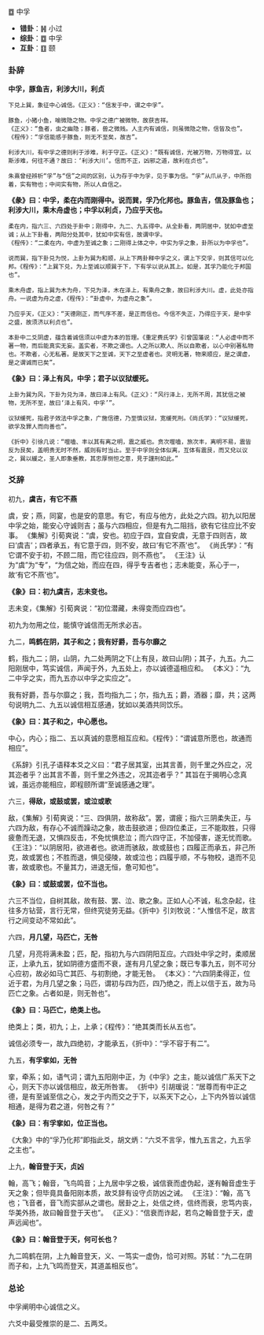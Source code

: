 ䷼ 中孚

+ **错卦**：䷽ 小过
+ **综卦**：䷼ 中孚
+ **互卦**：䷚ 颐

### 卦辞

**中孚，豚鱼吉，利涉大川，利贞**

```
下兑上巽，象征中心诚信。《正义》：“信发于中，谓之中孚”。

豚鱼，小猪小鱼，喻微隐之物。中孚之德广被微物，故获吉祥。
《正义》：“鱼者，虫之幽隐；豚者，兽之微贱。人主内有诚信，则虽微隐之物，信皆及也”。
《程传》：“孚信能感于豚鱼，则无不至矣，故吉”。

利涉大川，有中孚之德则利于涉难，利于守正。《正义》：“既有诚信，光被万物，万物得宜。以斯涉难，何往不通？故曰：‘利涉大川’。信而不正，凶邪之道，故利在贞也”。

朱熹曾经辨析“孚”与“信”之间的区别，认为存于中为孚，见于事为信。“孚”从爪从子，中所抱着，实有物也；中间实有物，所以人自信之。
```

**《彖》曰：中孚，柔在内而刚得中。说而巽，孚乃化邦也。豚鱼吉，信及豚鱼也；利涉大川，乘木舟虚也；中孚以利贞，乃应乎天也。**

```
柔在内，指六三、六四处于卦中；刚得中，九二、九五得中。从全卦看，两阴居中，犹如中虚至诚；从上下卦看，两阳分处其中，犹如中实有信，故谓中孚。
《程传》：“二柔在内，中虚为至诚之象；二刚得上体之中，中实为孚之象，卦所以为中孚也”。

说而巽，指下卦兑为悦，上卦为巽为和顺，从上下两卦释中孚之义，谓上下交孚，则其信可以化邦。《程传》：“上巽下兑，为上至诚以顺巽于下，下有孚以说从其上。如是，其孚乃能化于邦国也”。

乘木舟虚，指上巽为木为舟，下兑为泽，木在泽上，有乘舟之象，故曰利涉大川。虚，此处亦指舟。一说虚为舟之虚，《程传》：“卦虚中，为虚舟之象”。

乃应乎天，《正义》：“天德刚正，而气序不差，是正而信也。今信不失正，乃得应于天，是中孚之盛，故须济以利贞也”。

本卦中二爻阴虚，蕴含着诚信须以中虚为本的哲理。《重定费氏学》引曾国藩说：“人必虚中而不著一物，而后能真实无妄。盖实者，不欺之谓也。人之所以欺人、所以自欺者，以心中别著私物也。不欺者，心无私著。是故天下之至诚，天下之至虚者也。灵明无著，物来顺应，是之谓虚，是之谓诚而已矣”。
```

**《象》曰：泽上有风，中孚；君子以议狱缓死。**

```
上卦为巽为风，下卦为兑为泽，故曰泽上有风。《正义》：“风行泽上，无所不周，其犹信之被物，无所不至，故曰‘泽上有风，中孚’”。

议狱缓死，指君子效法中孚之象，广施信德，乃至慎议狱，宽缓死刑。《尚氏学》：“议狱缓死，欲孚及罪人而向善也”。

《折中》引徐几说：“噬嗑、丰以其有离之明，震之威也。贲次噬嗑，旅次丰，离明不易，震皆反为艮矣，盖明贵无时不然，威则有时当止。至于中孚则全体似离，互体有震艮，而又兌以议之，巽以緩之，圣人即象垂教，其忠厚恻怛之意，見于謹刑如此。”
```

### 爻辞

初九，**虞吉，有它不燕**

虞，安；燕，同宴，也是安的意思。有它，有应与他方，此处之六四。初九以阳居中孚之始，能安心守诚则吉；虽与六四相应，但是有九二阻挡，欲有它往应比不安事。
《集解》引荀爽说：“虞，安也。初应于四，宜自安虞，无意于四则吉，故曰‘虞吉’；四者承五，有它意于四，则不安，故曰‘有它不燕’也”。
《尚氏学》：“有它谓不安于初，不顾二阻，而它往应四，则不燕也”。
《王注》认为“虞”为“专”，“为信之始，而应在四，得乎专吉者也；志未能变，系心于一，故‘有它不燕’也”。

**《象》曰：初九虞吉，志未变也。**

志未变，《集解》引荀爽说：“初位潜藏，未得变而应四也”。

初九为勿用之位，能慎守诚信而无所求必吉。


九二，**鸣鹤在阴，其子和之；我有好爵，吾与尔靡之**

鹤，指九二；阴，山阴，九二处两阴之下(上有艮，故曰山阴)；其子，九五。九二阳刚居中，笃实诚信，声闻于外，九五处上，亦以诚德遥相应和。
《本义》：“九二中孚之实，而九五亦以中孚之实应之”。

我有好爵，吾与尔靡之；我，吾均指九二；尔，指九五；爵，酒器；靡，共；这两句说明九二、九五以诚信相互感通，犹如以美酒共同饮乐。

**《象》曰：其子和之，中心愿也。**

中心，内心；指二、五以真诚的意愿相互应和。《程传》：“谓诚意所愿也，故通而相应”。

《系辞》引孔子语释本爻之义曰：“君子居其室，出其言善，则千里之外应之，况其迩者乎？出其言不善，则千里之外违之，况其迩者乎？” 其旨在于揭明心念真诚，虽远亦能相应，即程颐所谓“至诚感通之理”。


六三，**得敌，或鼓或罢，或泣或歌**

敌，《集解》引荀爽说：“三、四俱阴，故称敌”。罢，谓疲；指六三阴柔失正，与六四为敌，有存心不诚而躁动之象，故击鼓欲进；但四位柔正，三不能取胜，只得疲惫而无退，又惧四反击，不免忧惧悲泣；而六四守正，不加侵害，遂无忧而歌。
《王注》：“以阴居阳，欲进者也。欲进而骇敌，故或鼓也；四履正而承五，非己所克，故或罢也；不胜而退，惧见侵陵，故或泣也；四履乎顺，不与物校，退而不见害，故或歌也。不量其力，进退无恒，惫可知也”。


**《象》曰：或鼓或罢，位不当也。**

六三不当位，自树其敌，故有鼓、罢、泣、歌之象。正如人心不诚，私念杂起，往往多方钻营，言行无常，但终究徒劳无益。《折中》引刘牧说：“人惟信不足，故言行之间变动不常如此”。

六四，**月几望，马匹亡，无咎**

几望，月亮将满未盈；匹，配，指初九与六四阴阳互应。六四处中孚之时，柔顺居正，上承九五，犹如阴德方盛而不衰，遂有月几望之象；既已专事九五，则不可分心应初，故必如马亡其匹、与初割绝，才能无咎。
《本义》：“六四阴柔得正，位近于君，为月几望之象；马匹，谓初与四为匹，四乃绝之，而上以信于五，故为马匹亡之象。占者如是，则无咎也”。

**《象》曰：马匹亡，绝类上也。**

绝类上；类，初九；上，上承；《程传》：“绝其类而长从五也”。

诚信必须专一，故九四绝初，才能承五，《折中》：“孚不容于有二”。

九五，**有孚挛如，无咎**

挛，牵系；如，语气词；谓九五阳刚中正，为《中孚》之主，能以诚信广系天下之心，则天下亦以诚信相应，故无所咎害。
《折中》引胡瑗说：“居尊而有中正之德，是有至诚至信之心，发之于内而交之于下，以系天下之心，上下内外皆以诚信相通，是得为君之道，何咎之有？”

**《象》曰：有孚挛如，位正当也。**

《大象》中的“孚乃化邦”即指此爻，胡文炳：“六爻不言孚，惟九五言之，九五孚之主也”。

上九，**翰音登于天，贞凶**

翰，高飞；翰音，飞鸟鸣音；上九居中孚之极，诚信衰而虚伪起，遂有翰音虚生于天之象；但毕竟具备阳刚本质，故爻辞有设守贞防凶之诫。
《王注》：“翰，高飞也；飞音者，音飞而实部从之谓也。居卦之上，处信之终，信终而衰，忠笃内丧，华美外扬，故曰翰音登于天也”。
《正义》：“信衰而诈起，若鸟之翰音登于天，虚声远闻也”。

**《象》曰：翰音登于天，何可长也？**

九二鸣鹤在阴，上九翰音登天，义、一笃实一虚伪，恰可对照。苏轼：“九二在阴而子和，上九飞鸣而登天，其道盖相反也”。

### 总论

中孚阐明中心诚信之义。

六爻中最受推崇的是二、五两爻。